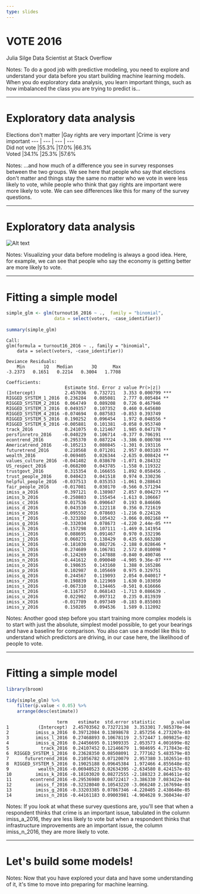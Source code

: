 ```yaml
---
type: slides
---
```


# VOTE 2016

Julia Silge
Data Scientist at Stack Overflow

Notes: To do a good job with predictive modeling, you need to explore and understand your data before you start building machine learning models. When you do exploratory data analysis, you learn important things, such as how imbalanced the class you are trying to predict is...

---

# Exploratory data analysis

Elections don't matter |Gay rights are very important |Crime is very important
---	| ---	| ---	| ---	
Did not vote   |55.3%                  |17.0%                     |66.3%                  
Voted          |34.1%                  |25.3%                     |57.6%                  


Notes: ...and how much of a difference you see in survey responses between the two groups. We see here that people who say that elections don't matter and things stay the same no matter who we vote in were less likely to vote, while people who think that gay rights are important were more likely to vote. We can see differences like this for many of the survey questions.

---

# Exploratory data analysis

![Alt text](https://github.com/juliasilge/supervised-ML-case-studies-course/blob/master/img/econtrend.png?raw=true)

Notes: Visualizing your data before modeling is always a good idea. Here, for example, we can see that people who say the economy is getting better are more likely to vote.

---

# Fitting a simple model

```r
simple_glm <- glm(turnout16_2016 ~ .,  family = "binomial", 
                  data = select(voters, -case_identifier))
 
summary(simple_glm)
```
```out
Call:
glm(formula = turnout16_2016 ~ ., family = "binomial", 
    data = select(voters, -case_identifier))

Deviance Residuals: 
    Min       1Q   Median       3Q      Max  
-3.2373   0.1651   0.2214   0.3004   1.7708  

Coefficients:
                      Estimate Std. Error z value Pr(>|z|)    
(Intercept)           2.457036   0.732721   3.353 0.000799 ***
RIGGED_SYSTEM_1_2016  0.236284   0.085081   2.777 0.005484 ** 
RIGGED_SYSTEM_2_2016  0.064749   0.089208   0.726 0.467946    
RIGGED_SYSTEM_3_2016  0.049357   0.107352   0.460 0.645680    
RIGGED_SYSTEM_4_2016 -0.074694   0.087583  -0.853 0.393749    
RIGGED_SYSTEM_5_2016  0.190252   0.096454   1.972 0.048556 *  
RIGGED_SYSTEM_6_2016 -0.005881   0.101381  -0.058 0.953740    
track_2016            0.241075   0.121467   1.985 0.047178 *  
persfinretro_2016    -0.040229   0.106714  -0.377 0.706191    
econtrend_2016       -0.295370   0.087224  -3.386 0.000708 ***
Americatrend_2016    -0.105213   0.080845  -1.301 0.193116    
futuretrend_2016      0.210568   0.071201   2.957 0.003103 ** 
wealth_2016          -0.069405   0.026344  -2.635 0.008424 ** 
values_culture_2016  -0.041402   0.038670  -1.071 0.284332    
US_respect_2016      -0.068200   0.043785  -1.558 0.119322    
trustgovt_2016        0.315354   0.166655   1.892 0.058456 .  
trust_people_2016     0.040423   0.041518   0.974 0.330236    
helpful_people_2016  -0.037513   0.035353  -1.061 0.288643    
fair_people_2016     -0.017081   0.030170  -0.566 0.571294    
imiss_a_2016          0.397121   0.138987   2.857 0.004273 ** 
imiss_b_2016         -0.250803   0.155454  -1.613 0.106667    
imiss_c_2016          0.017536   0.090647   0.193 0.846606    
imiss_d_2016          0.043510   0.122118   0.356 0.721619    
imiss_e_2016         -0.095552   0.078603  -1.216 0.224126    
imiss_f_2016         -0.323280   0.105432  -3.066 0.002168 ** 
imiss_g_2016         -0.332034   0.078673  -4.220 2.44e-05 ***
imiss_h_2016         -0.157298   0.107111  -1.469 0.141954    
imiss_i_2016          0.088695   0.091467   0.970 0.332196    
imiss_j_2016          0.060271   0.138429   0.435 0.663280    
imiss_k_2016         -0.181030   0.082726  -2.188 0.028646 *  
imiss_l_2016          0.274689   0.106781   2.572 0.010098 *  
imiss_m_2016         -0.124269   0.147888  -0.840 0.400746    
imiss_n_2016         -0.441612   0.090040  -4.905 9.36e-07 ***
imiss_o_2016          0.198635   0.143160   1.388 0.165286    
imiss_p_2016          0.102987   0.105669   0.975 0.329751    
imiss_q_2016          0.244567   0.119093   2.054 0.040017 *  
imiss_r_2016          0.198839   0.121969   1.630 0.103050    
imiss_s_2016         -0.067310   0.134465  -0.501 0.616666    
imiss_t_2016         -0.116757   0.068143  -1.713 0.086639 .  
imiss_u_2016          0.022902   0.097312   0.235 0.813939    
imiss_x_2016         -0.017789   0.097349  -0.183 0.855003    
imiss_y_2016          0.150205   0.094536   1.589 0.112092    

```

Notes: Another good step before you start training more complex models is to start with just the absolute, simplest model possible, to get your bearings and have a baseline for comparison. You also can use a model like this to understand which predictors are driving, in our case here, the likelihood of people to vote.

---

# Fitting a simple model

```r
library(broom)
 
tidy(simple_glm) %>%
    filter(p.value < 0.05) %>%
    arrange(desc(estimate))
```

```out
                   term    estimate  std.error statistic      p.value
1           (Intercept)  2.45703562 0.73272138  3.353301 7.985370e-04
2          imiss_a_2016  0.39712084 0.13898678  2.857256 4.273207e-03
3          imiss_l_2016  0.27468893 0.10678119  2.572447 1.009825e-02
4          imiss_q_2016  0.24456695 0.11909335  2.053573 4.001699e-02
5            track_2016  0.24107452 0.12146679  1.984695 4.717843e-02
6  RIGGED_SYSTEM_1_2016  0.23628350 0.08508091  2.777162 5.483579e-03
7      futuretrend_2016  0.21056782 0.07120079  2.957380 3.102651e-03
8  RIGGED_SYSTEM_5_2016  0.19025188 0.09645384  1.972466 4.855648e-02
9           wealth_2016 -0.06940523 0.02634395 -2.634580 8.424157e-03
10         imiss_k_2016 -0.18103020 0.08272555 -2.188323 2.864611e-02
11       econtrend_2016 -0.29536980 0.08722417 -3.386330 7.083422e-04
12         imiss_f_2016 -0.32328040 0.10543220 -3.066240 2.167694e-03
13         imiss_g_2016 -0.33203385 0.07867346 -4.220405 2.438640e-05
14         imiss_n_2016 -0.44161183 0.09003981 -4.904628 9.360434e-07
```

Notes: If you look at what these survey questions are, you'll see that when a respondent thinks that crime is an important issue, tabulated in the column imiss_a_2016, they are less likely to vote but when a respondent thinks that infrastructure improvements are an important issue, the column imiss_n_2016, they are more likely to vote.

---

# Let's build some models!

Notes: Now that you have explored your data and have some understanding of it, it's time to move into preparing for machine learning.

